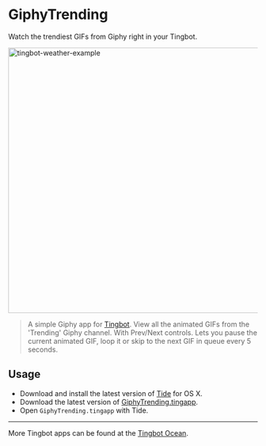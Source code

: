 # GiphyTrending
Watch the trendiest GIFs from Giphy right in your Tingbot.

<img width="536" alt="tingbot-weather-example" src="https://cloud.githubusercontent.com/assets/15136039/19152696/5e183fb0-8be4-11e6-9b7c-865dcda9003b.png">

> A simple Giphy app for [Tingbot](http://tingbot.com). View all the animated GIFs from the 'Trending' Giphy channel. With Prev/Next controls. Lets you pause the current animated GIF, loop it or skip to the next GIF in queue every 5 seconds.

## Usage

* Download and install the latest version of [Tide](https://github.com/tingbot/tide/releases/) for OS X.
* Download the latest version of [GiphyTrending.tingapp](https://github.com/marcelogaio/GiphyTrending/archive/v1.0.zip).
* Open `GiphyTrending.tingapp` with Tide.

---

More Tingbot apps can be found at the [Tingbot Ocean](http://ocean.tingbot.com/).

